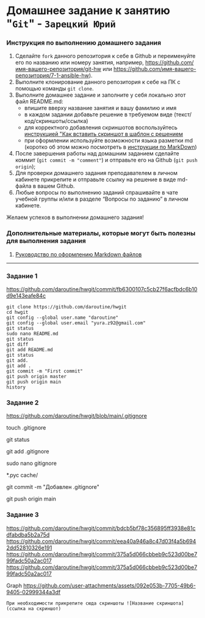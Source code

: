 # Домашнее задание к занятию "`Git`" - `Зарецкий Юрий`


### Инструкция по выполнению домашнего задания

   1. Сделайте `fork` данного репозитория к себе в Github и переименуйте его по названию или номеру занятия, например, https://github.com/имя-вашего-репозитория/git-hw или  https://github.com/имя-вашего-репозитория/7-1-ansible-hw).
   2. Выполните клонирование данного репозитория к себе на ПК с помощью команды `git clone`.
   3. Выполните домашнее задание и заполните у себя локально этот файл README.md:
      - впишите вверху название занятия и вашу фамилию и имя
      - в каждом задании добавьте решение в требуемом виде (текст/код/скриншоты/ссылка)
      - для корректного добавления скриншотов воспользуйтесь [инструкцией "Как вставить скриншот в шаблон с решением](https://github.com/netology-code/sys-pattern-homework/blob/main/screen-instruction.md)
      - при оформлении используйте возможности языка разметки md (коротко об этом можно посмотреть в [инструкции  по MarkDown](https://github.com/netology-code/sys-pattern-homework/blob/main/md-instruction.md))
   4. После завершения работы над домашним заданием сделайте коммит (`git commit -m "comment"`) и отправьте его на Github (`git push origin`);
   5. Для проверки домашнего задания преподавателем в личном кабинете прикрепите и отправьте ссылку на решение в виде md-файла в вашем Github.
   6. Любые вопросы по выполнению заданий спрашивайте в чате учебной группы и/или в разделе “Вопросы по заданию” в личном кабинете.
   
Желаем успехов в выполнении домашнего задания!
   
### Дополнительные материалы, которые могут быть полезны для выполнения задания

1. [Руководство по оформлению Markdown файлов](https://gist.github.com/Jekins/2bf2d0638163f1294637#Code)

---

### Задание 1

https://github.com/daroutine/hwgit/commit/fb6300107c5cb27f6acfbdc6b10d9e143eafe84c


    git clone https://github.com/daroutine/hwgit
    cd hwgit
    git config --global user.name "daroutine"
    git config --global user.email "yura.z92@gmail.com"
    git status
    sudo nano README.md
    git status
    git diff
    git add README.md
    git status
    git add.
    git add .
    git commit -m "First commit"
    git push origin master
    git push origin main
    history

### Задание 2

https://github.com/daroutine/hwgit/blob/main/.gitignore
  
   touch .gitignore
   
   git status
   
   git add .gitignore
   
   sudo nano gitignore
   
   *.pyc
   cache/   
   
   git commit -m "Добавлен .gitignore"
   
   git push origin main

### Задание 3

https://github.com/daroutine/hwgit/commit/bdcb5bf78c356895ff3938e81cdfabdba5b2a75d
https://github.com/daroutine/hwgit/commit/eea40a946a8c47d03f4a5b6942dd52810326e191
https://github.com/daroutine/hwgit/commit/375a5d066cbbeb9c523d00be799fadc50a2ac017
https://github.com/daroutine/hwgit/commit/375a5d066cbbeb9c523d00be799fadc50a2ac017

Graph https://github.com/user-attachments/assets/092e053b-7705-49b6-9405-02999344a3df


`При необходимости прикрепитe сюда скриншоты
![Название скриншота](ссылка на скриншот)`
